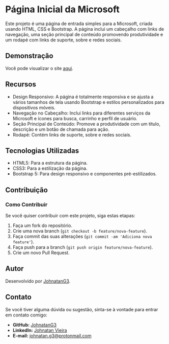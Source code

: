 # Página Inicial da Microsoft

Este projeto é uma página de entrada simples para a Microsoft, criada usando HTML, CSS e Bootstrap. A página inclui um cabeçalho com links de navegação, uma seção principal de conteúdo promovendo produtividade e um rodapé com links de suporte, sobre e redes sociais.

## Demonstração

Você pode visualizar o site [aqui](https://macro-portfolio-responsivo.netlify.app/).

## Recursos

- Design Responsivo: A página é totalmente responsiva e se ajusta a vários tamanhos de tela usando Bootstrap e estilos personalizados para dispositivos móveis.
- Navegação no Cabeçalho: Inclui links para diferentes serviços da Microsoft e ícones para busca, carrinho e perfil de usuário.
- Seção Principal de Conteúdo: Promove a produtividade com um título, descrição e um botão de chamada para ação.
- Rodapé: Contém links de suporte, sobre e redes sociais.

## Tecnologias Utilizadas

- HTML5: Para a estrutura da página.
- CSS3: Para a estilização da página.
- Bootstrap 5: Para design responsivo e componentes pré-estilizados.

## Contribuição

### Como Contribuir

Se você quiser contribuir com este projeto, siga estas etapas:

1. Faça um fork do repositório.
2. Crie uma nova branch (`git checkout -b feature/nova-feature`).
3. Faça commit das suas alterações (`git commit -am 'Adiciona nova feature'`).
4. Faça push para a branch (`git push origin feature/nova-feature`).
5. Crie um novo Pull Request.

## Autor

Desenvolvido por [JohnatanG3](https://github.com/JohnatanG3).

## Contato

Se você tiver alguma dúvida ou sugestão, sinta-se à vontade para entrar em contato comigo:

- **GitHub:** [JohnatanG3](https://github.com/JohnatanG3)
- **LinkedIn:** [Johnatan Vieira](https://www.linkedin.com/in/johnatan-vieira-a602542aa/)
- **E-mail:** johnatan.g3@protonmail.com
